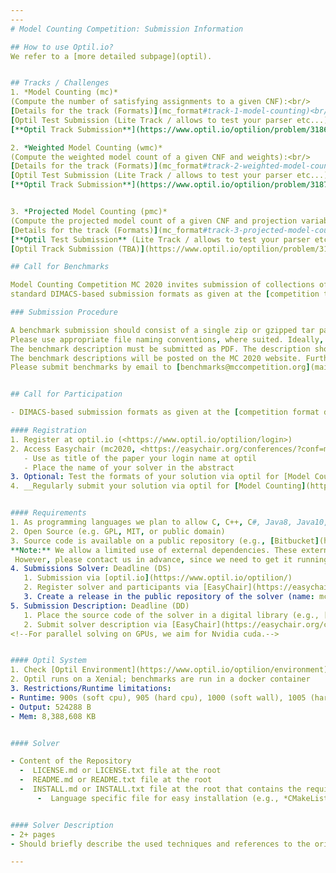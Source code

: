 ```yaml
---
---
# Model Counting Competition: Submission Information

## How to use Optil.io?
We refer to a [more detailed subpage](optil).


## Tracks / Challenges
1. *Model Counting (mc)*
(Compute the number of satisfying assignments to a given CNF):<br/>
[Details for the track (Formats)](mc_format#track-1-model-counting)<br/>
[Optil Test Submission (Lite Track / allows to test your parser etc...)](https://www.optil.io/optilion/problem/3183)<br/>
[**Optil Track Submission**](https://www.optil.io/optilion/problem/3186)<br/>

2. *Weighted Model Counting (wmc)*
(Compute the weighted model count of a given CNF and weights):<br/>
[Details for the track (Formats)](mc_format#track-2-weighted-model-counting)<br/>
[Optil Test Submission (Lite Track / allows to test your parser etc...)](https://www.optil.io/optilion/problem/3184)<br/>
[**Optil Track Submission**](https://www.optil.io/optilion/problem/3187)<br/>


3. *Projected Model Counting (pmc)*
(Compute the projected model count of a given CNF and projection variables):<br/>
[Details for the track (Formats)](mc_format#track-3-projected-model-counting)<br/>
[**Optil Test Submission** (Lite Track / allows to test your parser etc...)](https://www.optil.io/optilion/problem/3185)<br/>
[Optil Track Submission (TBA)](https://www.optil.io/optilion/problem/3188)<br/>

## Call for Benchmarks

Model Counting Competition MC 2020 invites submission of collections of (weighted) model counting instances in the 
standard DIMACS-based submission formats as given at the [competition tracks and format](mc_format).

### Submission Procedure

A benchmark submission should consist of a single zip or gzipped tar package, containing the instance files and a description of the benchmarks.
Please use appropriate file naming conventions, where suited. Ideally, each instance file name should contain a short descriptive part for the problem domain as well as the parameters used for generating the instance as applicable.
The benchmark description must be submitted as PDF. The description should include author information with affiliations, a description of the problem domains, a description of the parameters used for generating the instances, and the file name convention. References should be used as appropriate.
The benchmark descriptions will be posted on the MC 2020 website. Furthermore, the organizers are considering publishing the collection of system and benchmark descriptions on arxiv.
Please submit benchmarks by email to [benchmarks@mccompetition.org](mailto:benchmarks@mccompetition.org) using the subject title "MC 2020 benchmark submission" by *March 5 AoE* the latest.


## Call for Participation

- DIMACS-based submission formats as given at the [competition format description](mc_format).

#### Registration
1. Register at optil.io (<https://www.optil.io/optilion/login>)
2. Access Easychair (mc2020, <https://easychair.org/conferences/?conf=mc2020>) and register your group 
   - Use as title of the paper your login name at optil
   - Place the name of your solver in the abstract
3. Optional: Test the formats of your solution via optil for [Model Counting](https://www.optil.io/optilion/problem/3183), [Weighted Model Counting](https://www.optil.io/optilion/problem/3184) and [Projected Model Counting](https://www.optil.io/optilion/problem/3185)
4. __Regularly submit your solution via optil for [Model Counting](https://www.optil.io/optilion/problem/3186) and [Weighted Model Counting](https://www.optil.io/optilion/problem/3187)__


#### Requirements
1. As programming languages we plan to allow C, C++, C#, Java8, Java10, Python2, Python3, Rust, and VB.NET. 
2. Open Source (e.g. GPL, MIT, or public domain)
3. Source code is available on a public repository (e.g., [Bitbucket](https://bitbucket.org), [GitHub](https://github.com), [Gitlab](https://gitlab.com)).
**Note:** We allow a limited use of external dependencies. These external dependencies may include commercial solvers such as [IBM Cplex](http://www-01.ibm.com/software/integration/optimization/cplex-optimizer), [gurobi](https://www.gurobi.com/), as well as open source solvers. 
 However, please contact us in advance, since we need to get it running on optil.io. 
4. Submissions Solver: Deadline (DS)
   1. Submission via [optil.io](https://www.optil.io/optilion/)
   2. Register solver and participants via [EasyChair](https://easychair.org/conferences/?conf=TBA)
   3. Create a release in the public repository of the solver (name: mc-2020)
5. Submission Description: Deadline (DD)
   1. Place the source code of the solver in a digital library (e.g., [Zenodo](https://zenodo.org/)) and generate a DOI 
   2. Submit solver description via [EasyChair](https://easychair.org/conferences/?conf=TBA) use DOI to refer to the solver and include a reference to the public source code repository 
<!--For parallel solving on GPUs, we aim for Nvidia cuda.-->


#### Optil System
1. Check [Optil Environment](https://www.optil.io/optilion/environment) and [Optil Help](https://www.optil.io/optilion/help)
2. Optil runs on a Xenial; benchmarks are run in a docker container
3. Restrictions/Runtime limitations:
- Runtime: 900s (soft cpu), 905 (hard cpu), 1000 (soft wall), 1005 (hard wall)
- Output: 524288 B
- Mem: 8,388,608 KB


#### Solver

- Content of the Repository 
  -  LICENSE.md or LICENSE.txt file at the root
  -  README.md or README.txt file at the root
  -  INSTALL.md or INSTALL.txt file at the root that contains the requirements for external libraries 
      -  Language specific file for easy installation (e.g., *CMakeLists.txt* for cmake or *environment.yaml* for anaconda); the file is not mandatory, however, we encourage to provide it at the time of the submission of the solver description


#### Solver Description
- 2+ pages
- Should briefly describe the used techniques and references to the original publications. 

---
```

